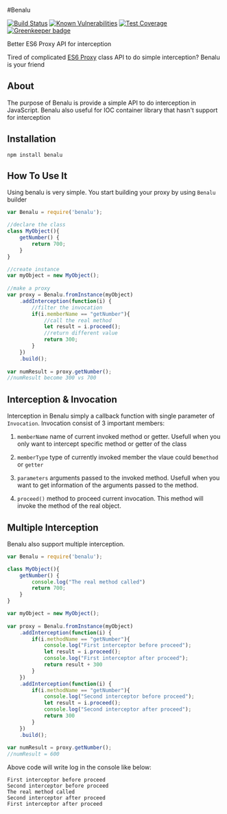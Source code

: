 #Benalu

[![Build Status](https://travis-ci.org/ktutnik/benalu.svg?branch=master)](https://travis-ci.org/ktutnik/benalu)
[![Known Vulnerabilities](https://snyk.io/test/github/ktutnik/benalu/61a461a5c488644682af5dee54e926d6ea3fe9af/badge.svg)](https://snyk.io/test/github/ktutnik/benalu/61a461a5c488644682af5dee54e926d6ea3fe9af)
[![Test Coverage](https://codeclimate.com/github/ktutnik/benalu/badges/coverage.svg)](https://codeclimate.com/github/ktutnik/benalu/coverage) [![Greenkeeper badge](https://badges.greenkeeper.io/ktutnik/benalu.svg)](https://greenkeeper.io/)

Better ES6 Proxy API for interception

Tired of complicated [ES6 Proxy](https://developer.mozilla.org/en-US/docs/Web/JavaScript/Reference/Global_Objects/Proxy) class API to do simple interception? Benalu is your friend

## About
The purpose of Benalu is provide a simple API to do interception in JavaScript. 
Benalu also useful for IOC container library that hasn't support for interception


## Installation
```
npm install benalu
```

## How To Use It
Using benalu is very simple. You start building your proxy by using `Benalu` builder

```javascript
var Benalu = require('benalu');

//declare the class
class MyObject(){
    getNumber() {
        return 700;
    }
}

//create instance
var myObject = new MyObject();
     
//make a proxy   
var proxy = Benalu.fromInstance(myObject)
    .addInterception(function(i) {
        //filter the invocation
        if(i.memberName == "getNumber"){
            //call the real method
            let result = i.proceed();
            //return different value
            return 300;
        }
    })
    .build();
    
var numResult = proxy.getNumber();
//numResult become 300 vs 700
```

## Interception & Invocation
Interception in Benalu simply a callback function with single parameter of `Invocation`.
Invocation consist of 3 important members:

1. `memberName` name of current invoked method or getter. Usefull when you only want to intercept specific method or getter of the class

2. `memberType` type of currently invoked member the vlaue could be`method` or `getter`

3. `parameters` arguments passed to the invoked method. Usefull when you want to get 
information of the arguments passed to the method.

4. `proceed()` method to proceed current invocation. This method will invoke the 
method of the real object.


## Multiple Interception
Benalu also support multiple interception. 

```javascript
var Benalu = require('benalu');

class MyObject(){
    getNumber() {
        console.log("The real method called")
        return 700;
    }
}

var myObject = new MyObject();
     
var proxy = Benalu.fromInstance(myObject)
    .addInterception(function(i) {
        if(i.methodName == "getNumber"){
            console.log("First interceptor before proceed");
            let result = i.proceed();
            console.log("First interceptor after proceed");
            return result + 300
        }
    })
    .addInterception(function(i) {
        if(i.methodName == "getNumber"){
            console.log("Second interceptor before proceed");
            let result = i.proceed();
            console.log("Second interceptor after proceed");
            return 300
        }
    })
    .build();
    
var numResult = proxy.getNumber();
//numResult = 600
```

Above code will write log in the console like below:

```
First interceptor before proceed
Second interceptor before proceed
The real method called
Second interceptor after proceed
First interceptor after proceed
```
